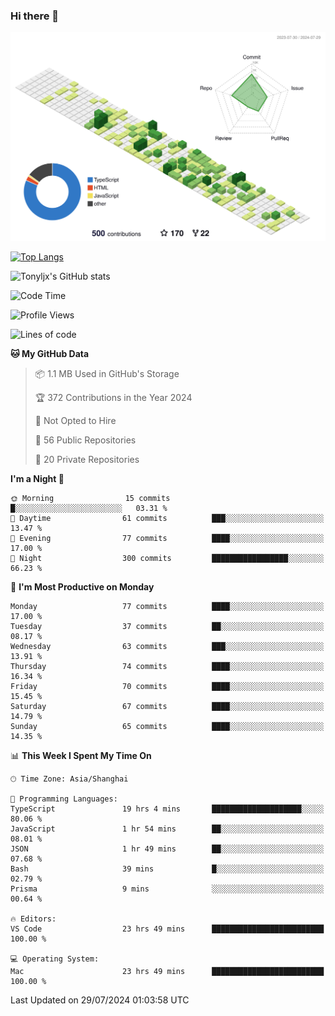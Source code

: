 ### Hi there 👋

![](./profile-3d-contrib/profile-green-animate.svg)

 

[![Top Langs](https://github-readme-stats.vercel.app/api/top-langs/?username=tonyljx)](https://github.com/anuraghazra/github-readme-stats)

![Tonyljx's GitHub stats](https://github-readme-stats.vercel.app/api?username=tonyljx&theme=default&show_icons=true)

 

<!--START_SECTION:waka-->
![Code Time](http://img.shields.io/badge/Code%20Time-532%20hrs%2030%20mins-blue)

![Profile Views](http://img.shields.io/badge/Profile%20Views-9-blue)

![Lines of code](https://img.shields.io/badge/From%20Hello%20World%20I%27ve%20Written-606.1%20thousand%20lines%20of%20code-blue)

**🐱 My GitHub Data** 

> 📦 1.1 MB Used in GitHub's Storage 
 > 
> 🏆 372 Contributions in the Year 2024
 > 
> 🚫 Not Opted to Hire
 > 
> 📜 56 Public Repositories 
 > 
> 🔑 20 Private Repositories 
 > 
**I'm a Night 🦉** 

```text
🌞 Morning                15 commits          █░░░░░░░░░░░░░░░░░░░░░░░░   03.31 % 
🌆 Daytime                61 commits          ███░░░░░░░░░░░░░░░░░░░░░░   13.47 % 
🌃 Evening                77 commits          ████░░░░░░░░░░░░░░░░░░░░░   17.00 % 
🌙 Night                  300 commits         █████████████████░░░░░░░░   66.23 % 
```
📅 **I'm Most Productive on Monday** 

```text
Monday                   77 commits          ████░░░░░░░░░░░░░░░░░░░░░   17.00 % 
Tuesday                  37 commits          ██░░░░░░░░░░░░░░░░░░░░░░░   08.17 % 
Wednesday                63 commits          ███░░░░░░░░░░░░░░░░░░░░░░   13.91 % 
Thursday                 74 commits          ████░░░░░░░░░░░░░░░░░░░░░   16.34 % 
Friday                   70 commits          ████░░░░░░░░░░░░░░░░░░░░░   15.45 % 
Saturday                 67 commits          ████░░░░░░░░░░░░░░░░░░░░░   14.79 % 
Sunday                   65 commits          ████░░░░░░░░░░░░░░░░░░░░░   14.35 % 
```


📊 **This Week I Spent My Time On** 

```text
🕑︎ Time Zone: Asia/Shanghai

💬 Programming Languages: 
TypeScript               19 hrs 4 mins       ████████████████████░░░░░   80.06 % 
JavaScript               1 hr 54 mins        ██░░░░░░░░░░░░░░░░░░░░░░░   08.01 % 
JSON                     1 hr 49 mins        ██░░░░░░░░░░░░░░░░░░░░░░░   07.68 % 
Bash                     39 mins             █░░░░░░░░░░░░░░░░░░░░░░░░   02.79 % 
Prisma                   9 mins              ░░░░░░░░░░░░░░░░░░░░░░░░░   00.64 % 

🔥 Editors: 
VS Code                  23 hrs 49 mins      █████████████████████████   100.00 % 

💻 Operating System: 
Mac                      23 hrs 49 mins      █████████████████████████   100.00 % 
```


 Last Updated on 29/07/2024 01:03:58 UTC
<!--END_SECTION:waka-->
